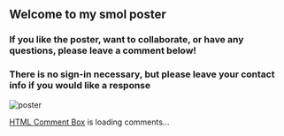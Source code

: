 ## Welcome to my smol poster

### If you like the poster, want to collaborate, or have any questions, please leave a comment below!
### There is no sign-in necessary, but please leave your contact info if you would like a response

![poster](https://i.imgur.com/T93Ip5Q.png)


<!-- begin wwww.htmlcommentbox.com -->
 <div id="HCB_comment_box"><a href="http://www.htmlcommentbox.com">HTML Comment Box</a> is loading comments...</div>
 <link rel="stylesheet" type="text/css" href="https://www.htmlcommentbox.com/static/skins/bootstrap/twitter-bootstrap.css?v=0" />
 <script type="text/javascript" id="hcb"> /*<!--*/ if(!window.hcb_user){hcb_user={};} (function(){var s=document.createElement("script"), l=hcb_user.PAGE || (""+window.location).replace(/'/g,"%27"), h="https://www.htmlcommentbox.com";s.setAttribute("type","text/javascript");s.setAttribute("src", h+"/jread?page="+encodeURIComponent(l).replace("+","%2B")+"&mod=%241%24wq1rdBcg%24p1Fwx4q2GINBWzq5cHdUM."+"&opts=16862&num=10&ts=1580002926522");if (typeof s!="undefined") document.getElementsByTagName("head")[0].appendChild(s);})(); /*-->*/ </script>
<!-- end www.htmlcommentbox.com -->
